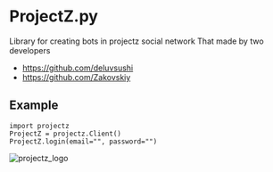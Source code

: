 # ProjectZ.py
Library for creating bots in projectz social network
That made by two developers
- https://github.com/deluvsushi
- https://github.com/Zakovskiy

## Example
```python3
import projectz
ProjectZ = projectz.Client()
ProjectZ.login(email="", password="")
```

![projectz_logo](https://www.projz.com/static/media/screenshot1.86b59f9a.webp)
